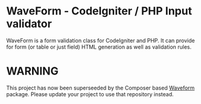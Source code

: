 WaveForm - CodeIgniter / PHP Input validator
============================================
WaveForm is a form validation class for CodeIgniter and PHP.
It can provide for form (or table or just field) HTML generation as well as validation rules.


WARNING
=======
This project has now been superseeded by the Composer based [Waveform](https://github.com/hash-bang/Waveform) package. Please update your project to use that repository instead.
